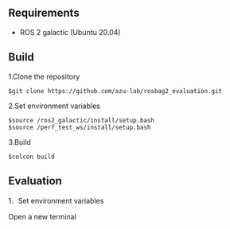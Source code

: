 

## Requirements
- ROS 2 galactic (Ubuntu 20.04)

## Build
1.Clone the repository
```
$git clone https://github.com/azu-lab/rosbag2_evaluation.git
```
2.Set environment variables
```
$source /ros2_galactic/install/setup.bash
$source /perf_test_ws/install/setup.bash
```
3.Build
```
$colcon build
```
## Evaluation
1．Set environment variables

Open a new terminal
```
```
